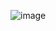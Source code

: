 ![image](https://cloud.githubusercontent.com/assets/25205011/22658194/d9d5eaf0-ec5e-11e6-9886-57623ea39ed2.png)
